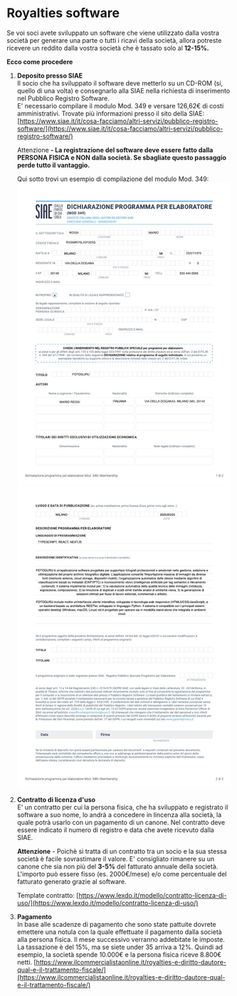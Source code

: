 # Royalties software

Se voi soci avete sviluppato un software che viene utilizzato dalla vostra società per generare una parte o tutti i ricavi della società, allora potreste ricevere un reddito dalla vostra società che è tassato solo al **12-15%.**&#x20;

**Ecco come procedere**

1. **Deposito presso SIAE**\
   Il socio che ha sviluppato il software deve metterlo su un CD-ROM (si, quello di una volta) e consegnarlo alla SIAE nella richiesta di inserimento nel Pubblico Registro Software. \
   E' necessario compilare il modulo Mod. 349 e versare 126,62€ di costi amministrativi. 
   Trovate più informazioni presso il sito della SIAE: 
   [https://www.siae.it/it/cosa-facciamo/altri-servizi/pubblico-registro-software/](https://www.siae.it/it/cosa-facciamo/altri-servizi/pubblico-registro-software/)
   
   Attenzione **- La registrazione del software deve essere fatto dalla PERSONA FISICA e NON dalla società. Se sbagliate questo passaggio perde tutto il vantaggio.**

   Qui sotto trovi un esempio di compilazione del modulo Mod. 349:
   ![Pagina1 PRSW_Mod_349_7bce5f1a79](images/Pagina1_PRSW_Mod_349_7bce5f1a79.jpg)
   ![Pagina2 PRSW_Mod_349_7bce5f1a79](images/Pagina2_PRSW_Mod_349_7bce5f1a79.jpg)

2. **Contratto di licenza d'uso**\
   E' un contratto per cui la persona fisica, che ha sviluppato e registrato il software a suo nome, lo andrà a concedere in lincenza alla società, la quale potrà usarlo con un pagamento di un canone. Nel contratto deve essere indicato il numero di registro e data che avete ricevuto dalla SIAE. 
   
   **Attenzione** - Poichè si tratta di un contratto tra un socio e la sua stessa società è facile sovrastimare il valore. E' consigliato rimanere su un canone che sia non più del **3-5%** del fatturato annuale della società.  L'importo può essere fisso (es. 2000€/mese) e/o come percentuale del fatturato generato grazie al software. 
   
   Template contratto: [https://www.lexdo.it/modello/contratto-licenza-di-uso/](https://www.lexdo.it/modello/contratto-licenza-di-uso/)

3. **Pagamento**\
   In base alle scadenze di pagamento che sono state pattuite dovrete emettere una notula con la quale effettuate il pagamento dalla società alla persona fisica. Il mese successivo verranno addebitate le imposte. 
   La tassazione è del 15%, ma se siete under 35 arriva a 12%. Quindi ad esempio, la società spende 10.000€ e la persona fisica riceve 8.800€ netti.
   [https://www.ilcommercialistaonline.it/royalties-e-diritto-dautore-qual-e-il-trattamento-fiscale/](https://www.ilcommercialistaonline.it/royalties-e-diritto-dautore-qual-e-il-trattamento-fiscale/)
   




